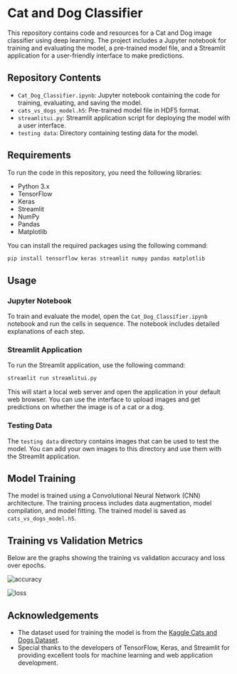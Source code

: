 # Cat and Dog Classifier

This repository contains code and resources for a Cat and Dog image classifier using deep learning. The project includes a Jupyter notebook for training and evaluating the model, a pre-trained model file, and a Streamlit application for a user-friendly interface to make predictions.

## Repository Contents

- `Cat_Dog_Classifier.ipynb`: Jupyter notebook containing the code for training, evaluating, and saving the model.
- `cats_vs_dogs_model.h5`: Pre-trained model file in HDF5 format.
- `streamlitui.py`: Streamlit application script for deploying the model with a user interface.
- `testing data`: Directory containing testing data for the model.

## Requirements

To run the code in this repository, you need the following libraries:

- Python 3.x
- TensorFlow
- Keras
- Streamlit
- NumPy
- Pandas
- Matplotlib

You can install the required packages using the following command:

```sh
pip install tensorflow keras streamlit numpy pandas matplotlib
```

## Usage

### Jupyter Notebook

To train and evaluate the model, open the `Cat_Dog_Classifier.ipynb` notebook and run the cells in sequence. The notebook includes detailed explanations of each step.

### Streamlit Application

To run the Streamlit application, use the following command:

```sh
streamlit run streamlitui.py
```

This will start a local web server and open the application in your default web browser. You can use the interface to upload images and get predictions on whether the image is of a cat or a dog.

### Testing Data

The `testing data` directory contains images that can be used to test the model. You can add your own images to this directory and use them with the Streamlit application.

## Model Training

The model is trained using a Convolutional Neural Network (CNN) architecture. The training process includes data augmentation, model compilation, and model fitting. The trained model is saved as `cats_vs_dogs_model.h5`.

## Training vs Validation Metrics
Below are the graphs showing the training vs validation accuracy and loss over epochs.

![accuracy](https://github.com/user-attachments/assets/5a9511cb-c3a2-4a14-841e-1c13251e29e1)

![loss](https://github.com/user-attachments/assets/d6984c71-16f7-4283-aaef-a213aa52c4cf)


## Acknowledgements

- The dataset used for training the model is from the [Kaggle Cats and Dogs Dataset](https://www.kaggle.com/datasets/karakaggle/kaggle-cat-vs-dog-dataset).
- Special thanks to the developers of TensorFlow, Keras, and Streamlit for providing excellent tools for machine learning and web application development.
